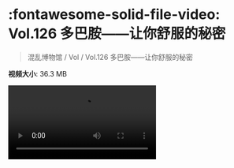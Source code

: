 # :fontawesome-solid-file-video: Vol.126 多巴胺——让你舒服的秘密

> 混乱博物馆 / Vol / Vol.126 多巴胺——让你舒服的秘密

**视频大小**: 36.3 MB

<div class="video"><video src="https://file.hsyhx.top/archive/混乱博物馆/Vol/Vol.126 多巴胺——让你舒服的秘密.mp4" controls preload>🤔 您的浏览器不支持 video 标签</video></div>